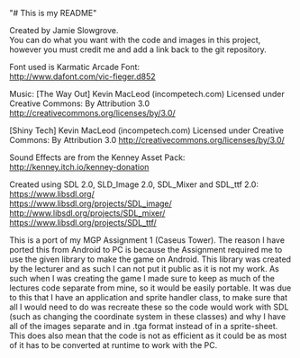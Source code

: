 "# This is my README"  
  
Created by Jamie Slowgrove.  
You can do what you want with the code and images in this project, however you must credit me and add a link back to the git repository.  
  
Font used is Karmatic Arcade Font:  
http://www.dafont.com/vic-fieger.d852 

Music:
[The Way Out] Kevin MacLeod (incompetech.com) 
Licensed under Creative Commons: By Attribution 3.0
http://creativecommons.org/licenses/by/3.0/

[Shiny Tech] Kevin MacLeod (incompetech.com) 
Licensed under Creative Commons: By Attribution 3.0
http://creativecommons.org/licenses/by/3.0/

Sound Effects are from the Kenney Asset Pack:  
http://kenney.itch.io/kenney-donation  
  
Created using SDL 2.0, SLD_Image 2.0, SDL_Mixer and SDL_ttf 2.0:  
https://www.libsdl.org/  
https://www.libsdl.org/projects/SDL_image/  
http://www.libsdl.org/projects/SDL_mixer/  
https://www.libsdl.org/projects/SDL_ttf/  
  
This is a port of my MGP Assignment 1 (Caseus Tower). The reason I have ported this from Android to PC is because the Assignment required me to use the
given library to make the game on Android. This library was created by the lecturer and as such I can not put it public as it is not my work. As such when
I was creating the game I made sure to keep as much of the lectures code separate from mine, so it would be easily portable. It was due to this that I have
an application and sprite handler class, to make sure that all I would need to do was recreate these so the code would work with SDL (such as changing the 
coordinate system in these classes) and why I have all of the images separate and in .tga format instead of in a sprite-sheet. This does also mean that the 
code is not as efficient as it could be as most of it has to be converted at runtime to work with the PC.